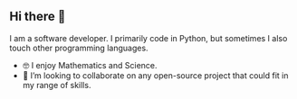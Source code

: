 ## Hi there 👋

I am a software developer. I primarily code in Python, but sometimes I also touch other programming languages.

- 🤓 I enjoy Mathematics and Science.
- 👯 I’m looking to collaborate on any open-source project that could fit in my range of skills.
